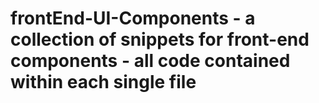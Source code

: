 # frontEnd-UI-Components - a collection of snippets for front-end components - all code contained within each single file
